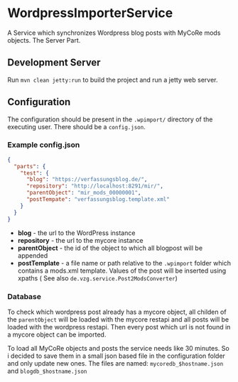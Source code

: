 # WordpressImporterService

A Service which synchronizes Wordpress blog posts with MyCoRe mods objects. The Server Part.

## Development Server

Run `mvn clean jetty:run` to build the project and run a jetty web server.

## Configuration

The configuration should be present in the `.wpimport/` directory of the executing user. There should be a `config.json`.

### Example config.json
```json
{
  "parts": {
    "test": {
      "blog": "https://verfassungsblog.de/",
      "repository": "http://localhost:8291/mir/",
      "parentObject": "mir_mods_00000001",
      "postTempate": "verfassungsblog.template.xml"
    }
  }
}
```

* **blog** - the url to the WordPress instance
* **repository** - the url to the mycore instance
* **parentObject** - the id of the object to which all blogpost will be appended
* **postTemplate** - a file name or path relative to the `.wpimport` folder which contains a mods.xml template. 
Values of the post will be inserted using xpaths ( See also `de.vzg.service.Post2ModsConverter`)

### Database

To check which wordpress post already has a mycore object, all childen of the `parentObject` will be loaded with the 
mycore restapi and all posts will be loaded with the wordpress restapi. Then every post which url is not found in a 
mycore object can be imported.

To load all MyCoRe objects and posts the service needs like 30 minutes. So i decided to save them in a small json based
file in the configuration folder and only update new ones. The files are named: `mycoredb_$hostname.json` and `blogdb_$hostname.json` 

